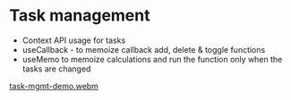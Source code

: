# Task management 

- Context API usage for tasks
- useCallback - to memoize callback add, delete & toggle functions
- useMemo to memoize calculations and run the function only when the tasks are changed

[task-mgmt-demo.webm](https://github.com/user-attachments/assets/e86bcaaf-7b54-46d4-870b-868d4f2b0f9c)

